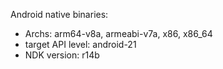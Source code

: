 Android native binaries:
- Archs: arm64-v8a, armeabi-v7a, x86, x86_64
- target API level: android-21
- NDK version: r14b